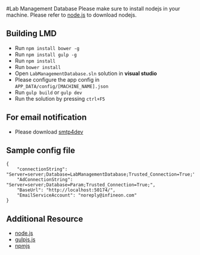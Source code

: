 #Lab Management Database
Please make sure to install nodejs in your machine. Please refer to [node.js](http://nodejs.org/) to download nodejs.

## Building LMD
* Run `npm install bower -g`
* Run `npm install gulp -g` 
* Run `npm install`
* Run `bower install`
* Open `LabManagementDatabase.sln` solution in **visual studio**
* Please configure the app config in  `APP_DATA/config/[MACHINE_NAME].json`
* Run `gulp build` or `gulp dev` 
* Run the solution by pressing `ctrl+F5`

## For email notification
* Please download [smtp4dev](http://smtp4dev.codeplex.com/) 

## Sample config file
```
{
	"connectionString": "Server=server;Database=LabManagementDatabase;Trusted_Connection=True;",
	"AdConnectionString": "Server=server;Database=Param;Trusted_Connection=True;",
	"BaseUrl": "http://localhost:50174/",
	"EmailServiceAccount": "noreply@infineon.com"
}
```
 
## Additional Resource
* [node.js](http://nodejs.org/)
* [gulpjs.js](http://gulpjs.com/)
* [npmjs](https://www.npmjs.org/)